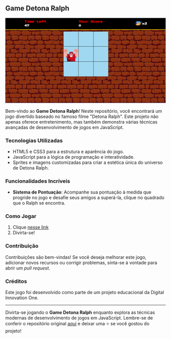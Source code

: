 ## Game Detona Ralph

<p align="center">
<img src="https://raw.githubusercontent.com/kitsunecozy/detona-ralph-game/refs/heads/main/src/images/imagem_2024-11-18_192336672.png" alt="Game Detona Ralph Screenshot">
</p>

Bem-vindo ao **Game Detona Ralph**! Neste repositório, você encontrará um jogo divertido baseado no famoso filme "Detona Ralph". Este projeto não apenas oferece entretenimento, mas também demonstra várias técnicas avançadas de desenvolvimento de jogos em JavaScript.

### Tecnologias Utilizadas

- HTML5 e CSS3 para a estrutura e aparência do jogo.
- JavaScript para a lógica de programação e interatividade.
- Sprites e imagens customizadas para criar a estética única do universo de Detona Ralph.

### Funcionalidades Incríveis

- **Sistema de Pontuação**: Acompanhe sua pontuação à medida que progride no jogo e desafie seus amigos a superá-la, clique no quadrado que o Ralph se encontra.

### Como Jogar

1. Clique [nesse link](https://kitsunecozy.github.io/detona-ralph-game/)
2. Divirta-se!

### Contribuição

Contribuições são bem-vindas! Se você deseja melhorar este jogo, adicionar novos recursos ou corrigir problemas, sinta-se à vontade para abrir um _pull request_.

### Créditos

Este jogo foi desenvolvido como parte de um projeto educacional da Digital Innovation One.

---

Divirta-se jogando o **Game Detona Ralph** enquanto explora as técnicas modernas de desenvolvimento de jogos em JavaScript. Lembre-se de conferir o repositório original [aqui](https://github.com/kitsunecozy/detona-ralph-game) e deixar uma ⭐️ se você gostou do projeto!
